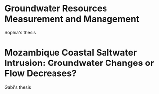 # Groundwater Resources Measurement and Management
Sophia's thesis
# Mozambique Coastal Saltwater Intrusion: Groundwater Changes or Flow Decreases?
Gabi's thesis
